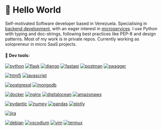 <!--
**luisgdev/luisgdev** is a ✨ _special_ ✨ repository because its `README.md` (this file) appears on your GitHub profile.
-->

# 👋 Hello World

Self-motivated Software developer based in Venezuela. 
Specialising in [backend development](https://github.com/topics/backend), 
with an eager interest in [microservices](https://github.com/topics/microservices).
I use Python with typing and doc-strings, following best practices like PEP-8 and design patterns.
Most of my work is in private repos. Currently working as solopreneur in micro SaaS projects.


#### 🔧 Dev tools:

[![python](https://img.shields.io/badge/python-3776AB?style=for-the-badge&logo=python&logoColor=white)](https://github.com/topics/python)
[![flask](https://img.shields.io/badge/flask-black?style=for-the-badge&logo=flask&logoColor=white)](https://github.com/topics/flask)
[![django](https://img.shields.io/badge/django-092E20?style=for-the-badge&logo=django&logoColor=white)](https://github.com/topics/django)
[![fastapi](https://img.shields.io/badge/fastapi-009688?style=for-the-badge&logo=fastapi&logoColor=white)](https://github.com/topics/fastapi)
[![postman](https://img.shields.io/badge/-postman-FF6C37?style=for-the-badge&logo=postman&logoColor=white)](https://github.com/topics/postman)
[![swagger](https://img.shields.io/badge/-swagger-85EA2D?style=for-the-badge&logo=swagger&logoColor=black)](https://github.com/topics/swagger)

[![html5](https://img.shields.io/badge/-html5-E34F26?style=for-the-badge&logo=html5&logoColor=white)](https://github.com/topics/html5)
[![javascript](https://img.shields.io/badge/-javascript-F7DF1E?style=for-the-badge&logo=javascript&logoColor=black)](https://github.com/topics/javascript)

[![postgresql](https://img.shields.io/badge/-postgresql-4169E1?style=for-the-badge&logo=postgresql&logoColor=white)](https://github.com/topics/postgresql)
[![mongodb](https://img.shields.io/badge/-mongodb-47A248?style=for-the-badge&logo=mongodb&logoColor=white)](https://github.com/topics/mongodb)

[![docker](https://img.shields.io/badge/-docker-2496ED?style=for-the-badge&logo=docker&logoColor=white)](https://github.com/topics/docker)
[![nginx](https://img.shields.io/badge/-nginx-009639?style=for-the-badge&logo=nginx&logoColor=white)](https://github.com/topics/nginx)
[![digitalocean](https://img.shields.io/badge/-digitalocean-0080FF?style=for-the-badge&logo=digitalocean&logoColor=white)](https://github.com/topics/digitalocean)
[![amazonaws](https://img.shields.io/badge/-amazonaws-FF9900?style=for-the-badge&logo=amazonaws&logoColor=white)](https://github.com/topics/amazonaws)

[![pydantic](https://img.shields.io/badge/-pydantic-E92063?style=for-the-badge&logo=pydantic&logoColor=white)](https://github.com/topics/pydantic)
[![numpy](https://img.shields.io/badge/-numpy-013243?style=for-the-badge&logo=numpy&logoColor=white)](https://github.com/topics/numpy)
[![pandas](https://img.shields.io/badge/-pandas-150458?style=for-the-badge&logo=pandas&logoColor=white)](https://github.com/topics/pandas)
[![plotly](https://img.shields.io/badge/-plotly-3F4F75?style=for-the-badge&logo=plotly&logoColor=white)](https://github.com/topics/plotly)

[![jira](https://img.shields.io/badge/-jira-0052CC?style=for-the-badge&logo=jira&logoColor=white)](https://github.com/topics/jira)

[![debian](https://img.shields.io/badge/-debian-A81D33?style=for-the-badge&logo=debian&logoColor=white)](https://github.com/topics/debian)
[![vscodium](https://img.shields.io/badge/-vscodium-2F80ED?style=for-the-badge&logo=vscodium&logoColor=white)](https://github.com/topics/vscodium)
[![vim](https://img.shields.io/badge/-vim-019733?style=for-the-badge&logo=vim&logoColor=white)](https://github.com/topics/vim)
[![termux](https://img.shields.io/badge/-termux-black?style=for-the-badge&logo=windowsterminal&logoColor=white)](https://github.com/topics/termux)
